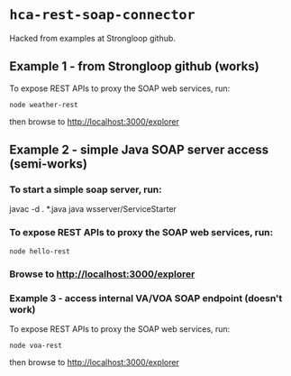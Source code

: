 # `hca-rest-soap-connector`

Hacked from examples at Strongloop github.

## Example 1 - from Strongloop github (works)

To expose REST APIs to proxy the SOAP web services, run:

```
node weather-rest
```

then browse to [http://localhost:3000/explorer](http://localhost:3000/explorer)

## Example 2 - simple Java SOAP server access (semi-works)

### To start a simple soap server, run:

javac -d . *.java
java wsserver/ServiceStarter

### To expose REST APIs to proxy the SOAP web services, run:

```
node hello-rest
```

### Browse to [http://localhost:3000/explorer](http://localhost:3000/explorer)

### Example 3 - access internal VA/VOA SOAP endpoint (doesn't work)

To expose REST APIs to proxy the SOAP web services, run:

```
node voa-rest
```

then browse to [http://localhost:3000/explorer](http://localhost:3000/explorer)

